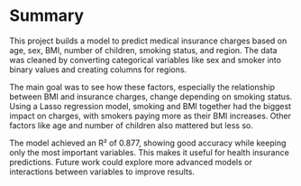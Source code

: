 # Summary

This project builds a model to predict medical insurance charges based on age, sex, BMI, number of children, smoking status, and region. The data was cleaned by converting categorical variables like sex and smoker into binary values and creating columns for regions.

The main goal was to see how these factors, especially the relationship between BMI and insurance charges, change depending on smoking status. Using a Lasso regression model, smoking and BMI together had the biggest impact on charges, with smokers paying more as their BMI increases. Other factors like age and number of children also mattered but less so.

The model achieved an R² of 0.877, showing good accuracy while keeping only the most important variables. This makes it useful for health insurance predictions. Future work could explore more advanced models or interactions between variables to improve results.
